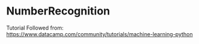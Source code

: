 # NumberRecognition

Tutorial Followed from:
https://www.datacamp.com/community/tutorials/machine-learning-python